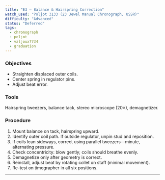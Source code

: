 ```yaml
---
title: "E3 – Balance & Hairspring Correction"
watch_used: "Poljot 3133 (23 Jewel Manual Chronograph, USSR)"
difficulty: "Advanced"
status: "Deferred"
tags:
  - chronograph
  - poljot
  - valjoux7734
  - graduation
---
```


### Objectives
- Straighten displaced outer coils.
- Center spring in regulator pins.
- Adjust beat error.

### Tools
Hairspring tweezers, balance tack, stereo microscope (20×), demagnetizer.

### Procedure
1. Mount balance on tack, hairspring upward.  
2. Identify outer coil path. If outside regulator, unpin stud and reposition.  
3. If coils lean sideways, correct using parallel tweezers—minute, alternating pressure.  
4. Check concentricity: blow gently; coils should breathe evenly.  
5. Demagnetize only after geometry is correct.  
6. Reinstall, adjust beat by rotating collet on staff (minimal movement).  
7. Re-test on timegrapher in all six positions.

---

